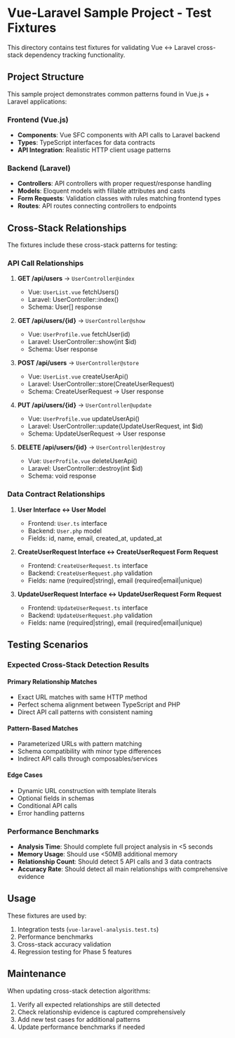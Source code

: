 # Vue-Laravel Sample Project - Test Fixtures

This directory contains test fixtures for validating Vue ↔ Laravel cross-stack dependency tracking functionality.

## Project Structure

This sample project demonstrates common patterns found in Vue.js + Laravel applications:

### Frontend (Vue.js)
- **Components**: Vue SFC components with API calls to Laravel backend
- **Types**: TypeScript interfaces for data contracts
- **API Integration**: Realistic HTTP client usage patterns

### Backend (Laravel)
- **Controllers**: API controllers with proper request/response handling
- **Models**: Eloquent models with fillable attributes and casts
- **Form Requests**: Validation classes with rules matching frontend types
- **Routes**: API routes connecting controllers to endpoints

## Cross-Stack Relationships

The fixtures include these cross-stack patterns for testing:

### API Call Relationships
1. **GET /api/users** → `UserController@index`
   - Vue: `UserList.vue` fetchUsers()
   - Laravel: UserController::index()
   - Schema: User[] response

2. **GET /api/users/{id}** → `UserController@show`
   - Vue: `UserProfile.vue` fetchUser(id)
   - Laravel: UserController::show(int $id)
   - Schema: User response

3. **POST /api/users** → `UserController@store`
   - Vue: `UserList.vue` createUserApi()
   - Laravel: UserController::store(CreateUserRequest)
   - Schema: CreateUserRequest → User response

4. **PUT /api/users/{id}** → `UserController@update`
   - Vue: `UserProfile.vue` updateUserApi()
   - Laravel: UserController::update(UpdateUserRequest, int $id)
   - Schema: UpdateUserRequest → User response

5. **DELETE /api/users/{id}** → `UserController@destroy`
   - Vue: `UserProfile.vue` deleteUserApi()
   - Laravel: UserController::destroy(int $id)
   - Schema: void response

### Data Contract Relationships
1. **User Interface ↔ User Model**
   - Frontend: `User.ts` interface
   - Backend: `User.php` model
   - Fields: id, name, email, created_at, updated_at

2. **CreateUserRequest Interface ↔ CreateUserRequest Form Request**
   - Frontend: `CreateUserRequest.ts` interface
   - Backend: `CreateUserRequest.php` validation
   - Fields: name (required|string), email (required|email|unique)

3. **UpdateUserRequest Interface ↔ UpdateUserRequest Form Request**
   - Frontend: `UpdateUserRequest.ts` interface
   - Backend: `UpdateUserRequest.php` validation
   - Fields: name (required|string), email (required|email|unique)

## Testing Scenarios

### Expected Cross-Stack Detection Results

#### Primary Relationship Matches
- Exact URL matches with same HTTP method
- Perfect schema alignment between TypeScript and PHP
- Direct API call patterns with consistent naming

#### Pattern-Based Matches
- Parameterized URLs with pattern matching
- Schema compatibility with minor type differences
- Indirect API calls through composables/services

#### Edge Cases
- Dynamic URL construction with template literals
- Optional fields in schemas
- Conditional API calls
- Error handling patterns

### Performance Benchmarks
- **Analysis Time**: Should complete full project analysis in <5 seconds
- **Memory Usage**: Should use <50MB additional memory
- **Relationship Count**: Should detect 5 API calls and 3 data contracts
- **Accuracy Rate**: Should detect all main relationships with comprehensive evidence

## Usage

These fixtures are used by:
1. Integration tests (`vue-laravel-analysis.test.ts`)
2. Performance benchmarks
3. Cross-stack accuracy validation
4. Regression testing for Phase 5 features

## Maintenance

When updating cross-stack detection algorithms:
1. Verify all expected relationships are still detected
2. Check relationship evidence is captured comprehensively
3. Add new test cases for additional patterns
4. Update performance benchmarks if needed